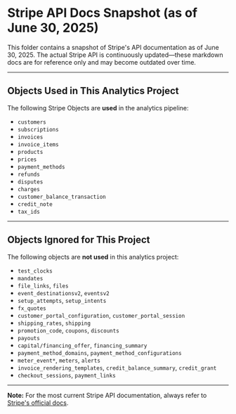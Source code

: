# Stripe API Docs Snapshot (as of June 30, 2025)

This folder contains a snapshot of Stripe's API documentation as of June 30, 2025. The actual Stripe API is continuously updated—these markdown docs are for reference only and may become outdated over time.

---

## Objects Used in This Analytics Project
The following Stripe Objects are **used** in the analytics pipeline:
- `customers`
- `subscriptions`
- `invoices`
- `invoice_items`
- `products`
- `prices`
- `payment_methods`
- `refunds`
- `disputes`
- `charges`
- `customer_balance_transaction`
- `credit_note`
- `tax_ids`

---

## Objects Ignored for This Project
The following objects are **not used** in this analytics project:
- `test_clocks`
- `mandates`
- `file_links`, `files`
- `event_destinationsv2`, `eventsv2`
- `setup_attempts`, `setup_intents`
- `fx_quotes`
- `customer_portal_configuration`, `customer_portal_session`
- `shipping_rates`, `shipping`
- `promotion_code`, `coupons`, `discounts`
- `payouts`
- `capital/financing_offer`, `financing_summary`
- `payment_method_domains`, `payment_method_configurations`
- `meter_event*`, `meters`, `alerts`
- `invoice_rendering_templates`, `credit_balance_summary`, `credit_grant`
- `checkout_sessions`, `payment_links`

---

**Note:** For the most current Stripe API documentation, always refer to [Stripe's official docs](https://stripe.com/docs/api). 